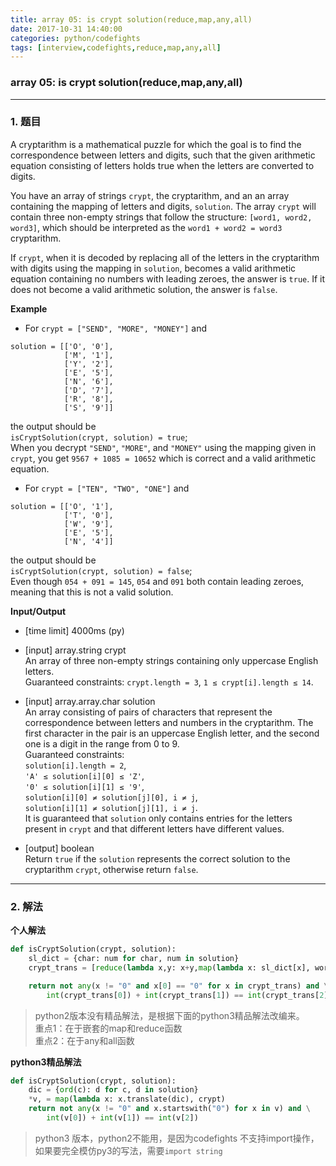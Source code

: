```yaml
---
title: array 05: is crypt solution(reduce,map,any,all)
date: 2017-10-31 14:40:00
categories: python/codefights
tags: [interview,codefights,reduce,map,any,all]
---
```

### array 05: is crypt solution(reduce,map,any,all)

---

### 1. 题目
A cryptarithm is a mathematical puzzle for which the goal is to find the correspondence between letters and digits, such that the given arithmetic equation consisting of letters holds true when the letters are converted to digits.

You have an array of strings `crypt`, the cryptarithm, and an an array containing the mapping of letters and digits, `solution`. The array `crypt` will contain three non-empty strings that follow the structure: `[word1, word2, word3]`, which should be interpreted as the `word1 + word2 = word3` cryptarithm.

If `crypt`, when it is decoded by replacing all of the letters in the cryptarithm with digits using the mapping in `solution`, becomes a valid arithmetic equation containing no numbers with leading zeroes, the answer is `true`. If it does not become a valid arithmetic solution, the answer is `false`.

**Example**

- For `crypt = ["SEND", "MORE", "MONEY"]` and
```
solution = [['O', '0'],
            ['M', '1'],
            ['Y', '2'],
            ['E', '5'],
            ['N', '6'],
            ['D', '7'],
            ['R', '8'],
            ['S', '9']]
```
the output should be  
`isCryptSolution(crypt, solution) = true`;  
When you decrypt `"SEND"`, `"MORE"`, and `"MONEY"` using the mapping given in `crypt`, you get `9567 + 1085 = 10652` which is correct and a valid arithmetic equation.

- For `crypt = ["TEN", "TWO", "ONE"]` and
```
solution = [['O', '1'],
            ['T', '0'],
            ['W', '9'],
            ['E', '5'],
            ['N', '4']]
```
the output should be  
`isCryptSolution(crypt, solution) = false`;  
Even though `054 + 091 = 145`, `054` and `091` both contain leading zeroes, meaning that this is not a valid solution.

**Input/Output**
- [time limit] 4000ms (py)

- [input] array.string crypt   
An array of three non-empty strings containing only uppercase English letters.  
Guaranteed constraints:
`crypt.length = 3`,
`1 ≤ crypt[i].length ≤ 14`.

- [input] array.array.char solution  
An array consisting of pairs of characters that represent the correspondence between letters and numbers in the cryptarithm. The first character in the pair is an uppercase English letter, and the second one is a digit in the range from 0 to 9.  
Guaranteed constraints:  
`solution[i].length = 2`,  
`'A' ≤ solution[i][0] ≤ 'Z'`,  
`'0' ≤ solution[i][1] ≤ '9'`,  
`solution[i][0] ≠ solution[j][0], i ≠ j`,  
`solution[i][1] ≠ solution[j][1], i ≠ j`.  
It is guaranteed that `solution` only contains entries for the letters present in `crypt` and that different letters have different values.

- [output] boolean  
Return `true` if the `solution` represents the correct solution to the cryptarithm `crypt`, otherwise return `false`.

---

### 2. 解法
**个人解法**
``` python
def isCryptSolution(crypt, solution):
    sl_dict = {char: num for char, num in solution}
    crypt_trans = [reduce(lambda x,y: x+y,map(lambda x: sl_dict[x], word)) for word in crypt]

    return not any(x != "0" and x[0] == "0" for x in crypt_trans) and \
        int(crypt_trans[0]) + int(crypt_trans[1]) == int(crypt_trans[2])
```
> python2版本没有精品解法，是根据下面的python3精品解法改编来。  
重点1：在于嵌套的map和reduce函数  
重点2：在于any和all函数

**python3精品解法**
``` python
def isCryptSolution(crypt, solution):
    dic = {ord(c): d for c, d in solution}
    *v, = map(lambda x: x.translate(dic), crypt)
    return not any(x != "0" and x.startswith("0") for x in v) and \
        int(v[0]) + int(v[1]) == int(v[2])
```
> python3 版本，python2不能用，是因为codefights 不支持import操作，如果要完全模仿py3的写法，需要`import string`
